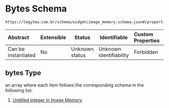 # Bytes Schema

```txt
https://legytma.com.br/schema/widget/image_memory.schema.json#/properties/bytes
```




| Abstract            | Extensible | Status         | Identifiable            | Custom Properties | Additional Properties | Access Restrictions | Defined In                                                                                     |
| :------------------ | ---------- | -------------- | ----------------------- | :---------------- | --------------------- | ------------------- | ---------------------------------------------------------------------------------------------- |
| Can be instantiated | No         | Unknown status | Unknown identifiability | Forbidden         | Allowed               | none                | [image_memory.schema.json\*](../schema/widget/image_memory.schema.json) |

## bytes Type

an array where each item follows the corresponding schema in the following list:

1.  [Untitled integer in Image Memory](image_memory-properties-bytes-items-0.md)
